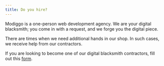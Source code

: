 ```yaml
---
title: Do you hire?
---
```


Modiggo is a one-person web development agency. We are your digital blacksmith; you come in with a request, and we forge you the digital piece.

There are times when we need additional hands in our shop. In such cases, we receive help from our contractors.

If you are looking to become one of our digital blacksmith contractors, fill out this [form](https://forms.gle/Uo1vxku2gLeQA6788).